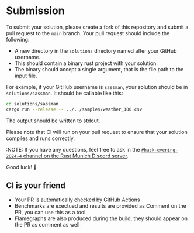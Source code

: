 # Submission

To submit your solution, please create a fork of this repository and submit a pull request to the `main` branch. Your pull request should include the following:

- A new directory in the `solutions` directory named after your GitHub username.
- This should contain a binary rust project with your solution.
- The binary should accept a single argument, that is the file path to the input file.

For example, if your GitHub username is `sassman`, your solution should be in `solutions/sassman`.
It should be callable like this:

```sh
cd solutions/sassman
cargo run --release -- ../../samples/weather_100.csv
```

The output should be written to stdout.

Please note that CI will run on your pull request to ensure that your solution compiles and runs correctly.

:NOTE: If you have any questions, feel free to ask in the [`#hack-evening-2024-4` channel on the Rust Munich Discord server](https://discord.com/channels/704612189532586014/1315802468868817007).

Good luck! 🦀

## CI is your friend

- Your PR is automatically checked by GitHub Actions
- Benchmarks are exectued and results are provided as Comment on the PR, you can use this as a tool
- Flamegraphs are also produced during the build, they should appear on the PR as comment as well